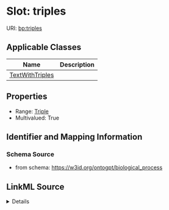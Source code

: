 # Slot: triples

URI: [bp:triples](http://w3id.org/ontogpt/biological-process-templatetriples)



<!-- no inheritance hierarchy -->




## Applicable Classes

| Name | Description |
| --- | --- |
[TextWithTriples](TextWithTriples.md) | 






## Properties

* Range: [Triple](Triple.md)
* Multivalued: True








## Identifier and Mapping Information







### Schema Source


* from schema: https://w3id.org/ontogpt/biological_process




## LinkML Source

<details>
```yaml
name: triples
from_schema: https://w3id.org/ontogpt/biological_process
rank: 1000
multivalued: true
alias: triples
owner: TextWithTriples
domain_of:
- TextWithTriples
range: Triple
inlined: true
inlined_as_list: true

```
</details>